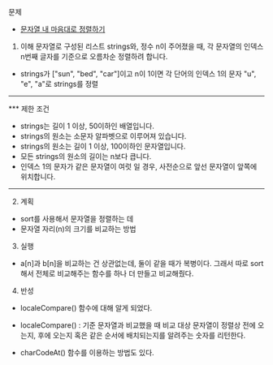 문제
- [문자열 내 마음대로 정렬하기](https://programmers.co.kr/learn/courses/30/lessons/12915)


1. 이해
문자열로 구성된 리스트 strings와, 정수 n이 주어졌을 때,
각 문자열의 인덱스 n번째 글자를 기준으로 오름차순 정렬하려 합니다.

- strings가 ["sun", "bed", "car"]이고 n이 1이면
  각 단어의 인덱스 1의 문자 "u", "e", "a"로 strings를 정렬

---
*** 제한 조건
- strings는 길이 1 이상, 50이하인 배열입니다.
- strings의 원소는 소문자 알파벳으로 이루어져 있습니다.
- strings의 원소는 길이 1 이상, 100이하인 문자열입니다.
- 모든 strings의 원소의 길이는 n보다 큽니다.
- 인덱스 1의 문자가 같은 문자열이 여럿 일 경우, 사전순으로 앞선 문자열이 앞쪽에 위치합니다.
---

2. 계획
- sort를 사용해서 문자열을 정렬하는 데
- 문자열 자리(n)의 크기를 비교하는 방법

3. 실행
- a[n]과 b[n]을 비교하는 건 상관없는데, 둘이 같을 때가 복병이다. 그래서 따로 sort해서 
전체로 비교해주는 함수를 하나 더 만들고 비교해줬다.

4. 반성
- localeCompare() 함수에 대해 알게 되었다.
- localeCompare() : 기준 문자열과 비교했을 때 비교 대상 문자열이 정렬상 전에 오는지, 후에 오는지 혹은 같은 순서에 배치되는지를 알려주는 숫자를 리턴한다. 

- charCodeAt() 함수를 이용하는 방법도 있다. 
